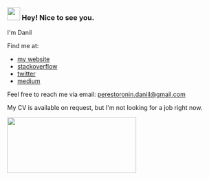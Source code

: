 ### <img src="https://media.giphy.com/media/hvRJCLFzcasrR4ia7z/giphy.gif" width="30px"> Hey! Nice to see you.

I'm Danil

Find me at:
* [my website](https://danilperestoronin.com)
* [stackoverflow](https://stackoverflow.com/users/6936154/danil-perestoronin?tab=profile)
* [twitter](https://twitter.com/danperestoronin)
* [medium](https://medium.com/@danilperestoronin)

Feel free to reach me via email: [perestoronin.daniil@gmail.com](mailto:perestoronin.daniil@gmail.com)

My CV is available on request, but I'm not looking for a job right now.

<img src="https://github-readme-stats.vercel.app/api/top-langs/?username=daniilperestoronin&layout=compact&langs_count=6" alt="" height="130" width="300"/>

